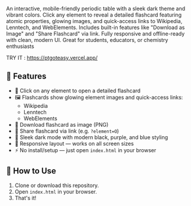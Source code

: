 An interactive, mobile-friendly periodic table with a sleek dark theme and vibrant colors. Click any element to reveal a detailed flashcard featuring atomic properties, glowing images, and quick-access links to Wikipedia, Lenntech, and WebElements. Includes built-in features like "Download as Image" and "Share Flashcard" via link. Fully responsive and offline-ready with clean, modern UI. Great for students, educators, or chemistry enthusiasts

TRY IT : https://ptgoteasy.vercel.app/

## 🌟 Features

- 🔬 Click on any element to open a detailed flashcard
- 🖼️ Flashcards show glowing element images and quick-access links:
  - Wikipedia
  - Lenntech
  - WebElements
- 💾 Download flashcard as image (PNG)
- 🔗 Share flashcard via link (e.g. `?element=O`)
- 🌙 Sleek dark mode with modern black, purple, and blue styling
- 📱 Responsive layout — works on all screen sizes
- ⚡ No install/setup — just open `index.html` in your browser

## 🚀 How to Use

1. Clone or download this repository.
2. Open `index.html` in your browser.
3. That's it!
